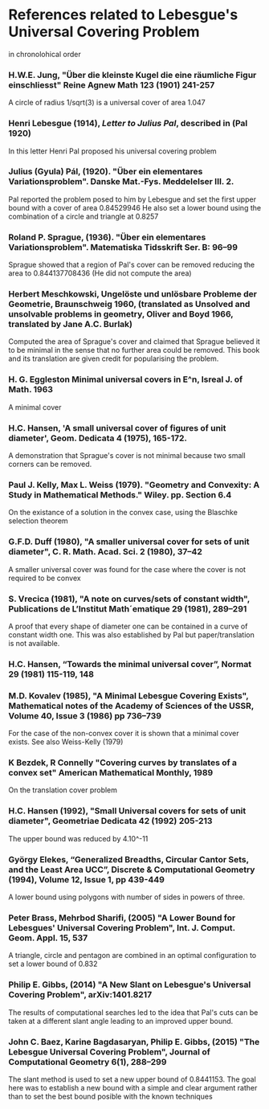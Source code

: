 # References related to Lebesgue's Universal Covering Problem
in chronolohical order

### H.W.E. Jung, "Über die kleinste Kugel die eine räumliche Figur einschliesst" Reine Agnew Math 123 (1901) 241-257
A circle of radius 1/sqrt(3) is a universal cover of area 1.047

### Henri Lebesgue (1914), *Letter to Julius Pal*, described in (Pal 1920)
In this letter Henri Pal proposed his universal covering problem

### Julius (Gyula) Pál, (1920). "Über ein elementares Variationsproblem". Danske Mat.-Fys. Meddelelser III. 2.
Pal reported the problem posed to him by Lebesgue and set the first upper bound with a cover of area 0.84529946
He also set a lower bound using the combination of a circle and triangle at 0.8257

### Roland P. Sprague, (1936). "Über ein elementares Variationsproblem". Matematiska Tidsskrift Ser. B: 96–99
Sprague showed that a region of Pal's cover can be removed reducing the area to 0.844137708436 (He did not compute the area)

### Herbert Meschkowski, Ungelöste und unlösbare Probleme der Geometrie, Braunschweig 1960, (translated as Unsolved and unsolvable problems in geometry, Oliver and Boyd 1966, translated by Jane A.C. Burlak)
Computed the area of Sprague's cover and claimed that Sprague believed it to be minimal in the sense that no further area could be removed. This book and its translation are given credit for popularising the problem. 

### H. G. Eggleston Minimal universal covers in E^n, Isreal J. of Math. 1963
A minimal cover

### H.C. Hansen, 'A small universal cover of figures of unit diameter', Geom. Dedicata 4 (1975), 165-172.
A demonstration that Sprague's cover is not minimal because two small corners can be removed.

### Paul J. Kelly, Max L. Weiss (1979). "Geometry and Convexity: A Study in Mathematical Methods." Wiley. pp. Section 6.4
On the existance of a solution in the convex case, using the Blaschke selection theorem

### G.F.D. Duff (1980), "A smaller universal cover for sets of unit diameter", C. R. Math. Acad. Sci. 2 (1980), 37–42
A smaller universal cover was found for the case where the cover is not required to be convex

### S. Vrecica (1981), "A note on curves/sets of constant width", Publications de L’Institut Math´ematique 29 (1981), 289–291
A proof that every shape of diameter one can be contained in a curve of constant width one. This was also established by Pal but paper/translation is not available.

### H.C. Hansen, “Towards the minimal universal cover”, Normat 29 (1981) 115-119, 148

### M.D. Kovalev (1985), "A Minimal Lebesgue Covering Exists", Mathematical notes of the Academy of Sciences of the USSR, Volume 40, Issue 3 (1986) pp 736–739
For the case of the non-convex cover it is shown that a minimal cover exists. See also Weiss-Kelly (1979)

### K Bezdek, R Connelly "Covering curves by translates of a convex set" American Mathematical Monthly, 1989
On the translation cover problem

### H.C. Hansen (1992), "Small Universal covers for sets of unit diameter", Geometriae Dedicata 42 (1992) 205-213
The upper bound was reduced by 4.10^-11

### György Elekes, “Generalized Breadths, Circular Cantor Sets, and the Least Area UCC”, Discrete & Computational Geometry (1994), Volume 12, Issue 1, pp 439-449
A lower bound using polygons with number of sides in powers of three. 

### Peter Brass, Mehrbod Sharifi, (2005) "A Lower Bound for Lebesgues' Universal Covering Problem", Int. J. Comput. Geom. Appl. 15, 537
A triangle, circle and pentagon are combined in an optimal configuration to set a lower bound of 0.832 

### Philip E. Gibbs, (2014) "A New Slant on Lebesgue's Universal Covering Problem", arXiv:1401.8217
The results of computational searches led to the idea that Pal's cuts can be taken at a different slant angle leading to an improved upper bound.

### John C. Baez, Karine Bagdasaryan, Philip E. Gibbs, (2015) "The Lebesgue Universal Covering Problem", Journal of Computational Geometry 6(1), 288–299
The slant method is used to set a new upper bound of 0.8441153. The goal here was to establish a new bound with a simple and clear argument rather than to set the best bound posible with the known techniques

